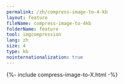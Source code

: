 ```yaml
---
permalink: /zh/compress-image-to-4-kb
layout: feature
fileName: compress-image-to-4kb
folderName: feature
tool: imgcompression
lang: zh
size: 4
type: kb
nointernationalization: true
---
```

{%- include compress-image-to-X.html -%}       
